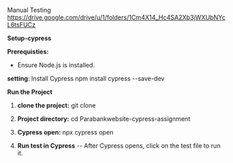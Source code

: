 Manual Testing
https://drive.google.com/drive/u/1/folders/1Cm4X14_Hc4SA2Xb3jWXUbNYcL6tsFUCz

**Setup-cypress**

**Prerequisties:**

- Ensure Node.js is installed.

**setting**:
Install Cypress
npm install cypress --save-dev

**Run the Project**
1. **clone the project:**
   git clone <URL>
2. **Project directory:**
   cd Parabankwebsite-cypress-assignment
3. **Cypress open:**
   npx cypress open

4. **Run test in Cypress** --  After Cypress opens, click on the test file to run it.


